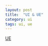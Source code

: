 ```yaml
---
layout: post
title:  "UI & UE"
category: ui
tags: ui, ue
---
```


[UE][ue]

[ue]: http://ksmx.me/blog/2014/05/02/usability-and-user-experience-design-websites/